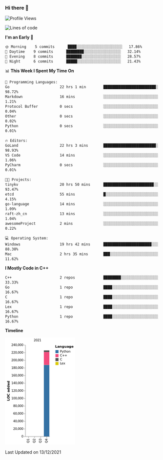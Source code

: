 ### Hi there 👋

<!--START_SECTION:waka-->
![Profile Views](http://img.shields.io/badge/Profile%20Views-14-blue)

![Lines of code](https://img.shields.io/badge/From%20Hello%20World%20I%27ve%20Written-226%20Thousand%20lines%20of%20code-blue)

**I'm an Early 🐤** 

```text
🌞 Morning    5 commits      ████░░░░░░░░░░░░░░░░░░░░░   17.86% 
🌆 Daytime    9 commits      ████████░░░░░░░░░░░░░░░░░   32.14% 
🌃 Evening    8 commits      ███████░░░░░░░░░░░░░░░░░░   28.57% 
🌙 Night      6 commits      █████░░░░░░░░░░░░░░░░░░░░   21.43%

```


📊 **This Week I Spent My Time On** 

```text
💬 Programming Languages: 
Go                       22 hrs 1 min        ████████████████████████░   98.72% 
Markdown                 16 mins             ░░░░░░░░░░░░░░░░░░░░░░░░░   1.21% 
Protocol Buffer          0 secs              ░░░░░░░░░░░░░░░░░░░░░░░░░   0.04% 
Other                    0 secs              ░░░░░░░░░░░░░░░░░░░░░░░░░   0.02% 
Python                   0 secs              ░░░░░░░░░░░░░░░░░░░░░░░░░   0.01%

🔥 Editors: 
GoLand                   22 hrs 3 mins       ████████████████████████░   98.93% 
VS Code                  14 mins             ░░░░░░░░░░░░░░░░░░░░░░░░░   1.06% 
PyCharm                  0 secs              ░░░░░░░░░░░░░░░░░░░░░░░░░   0.01%

🐱‍💻 Projects: 
tinykv                   20 hrs 50 mins      ███████████████████████░░   93.47% 
etcd                     55 mins             █░░░░░░░░░░░░░░░░░░░░░░░░   4.15% 
go-language              14 mins             ░░░░░░░░░░░░░░░░░░░░░░░░░   1.09% 
raft-zh_cn               13 mins             ░░░░░░░░░░░░░░░░░░░░░░░░░   1.04% 
awesomeProject           2 mins              ░░░░░░░░░░░░░░░░░░░░░░░░░   0.22%

💻 Operating System: 
Windows                  19 hrs 42 mins      ██████████████████████░░░   88.38% 
Mac                      2 hrs 35 mins       ███░░░░░░░░░░░░░░░░░░░░░░   11.62%

```

**I Mostly Code in C++** 

```text
C++                      2 repos             ████████░░░░░░░░░░░░░░░░░   33.33% 
Go                       1 repo              ████░░░░░░░░░░░░░░░░░░░░░   16.67% 
C                        1 repo              ████░░░░░░░░░░░░░░░░░░░░░   16.67% 
Lex                      1 repo              ████░░░░░░░░░░░░░░░░░░░░░   16.67% 
Python                   1 repo              ████░░░░░░░░░░░░░░░░░░░░░   16.67%

```


**Timeline**

![Chart not found](https://raw.githubusercontent.com/h3n4l/h3n4l/main/charts/bar_graph.png) 


 Last Updated on 13/12/2021
<!--END_SECTION:waka-->

